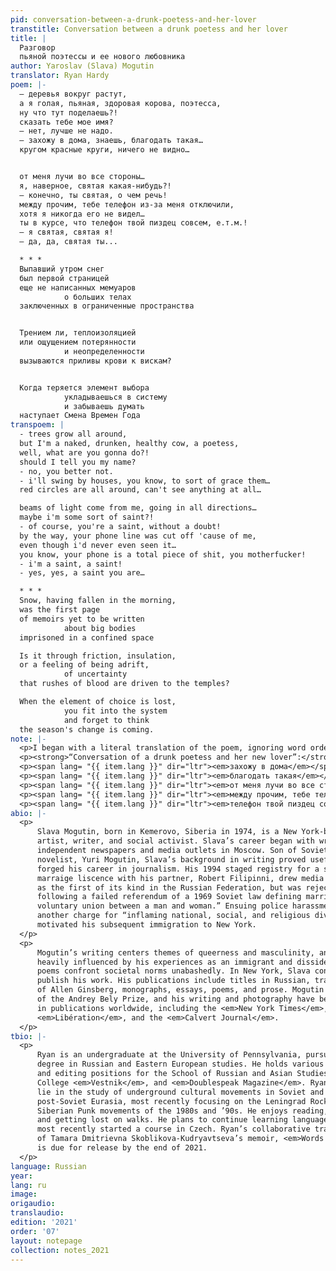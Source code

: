 ```yaml
---
pid: conversation-between-a-drunk-poetess-and-her-lover
transtitle: Conversation between a drunk poetess and her lover
title: |
  Разговор
  пьяной поэтессы и ее нового любовника
author: Yaroslav (Slava) Mogutin
translator: Ryan Hardy
poem: |-
  — деревья вокруг растут,
  а я голая, пьяная, здоровая корова, поэтесса,
  ну что тут поделаешь?!
  сказать тебе мое имя?
  — нет, лучше не надо.
  — захожу в дома, знаешь, благодать такая…
  кругом красные круги, ничего не видно…


  от меня лучи во все стороны…
  я, наверное, святая какая-нибудь?!
  — конечно, ты святая, о чем речь!
  между прочим, тебе телефон из-за меня отключили,
  хотя я никогда его не видел…
  ты в курсе, что телефон твой пиздец совсем, е.т.м.!
  — я святая, святая я!
  — да, да, святая ты...

  * * *
  Выпавший утром снег
  был первой страницей
  еще не написанных мемуаров
            о больших телах
  заключенных в ограниченные пространства


  Трением ли, теплоизоляцией
  или ощущением потерянности
            и неопределенности
  вызываются приливы крови к вискам?


  Когда теряется элемент выбора
            укладываешься в систему
            и забываешь думать
  наступает Смена Времен Года
transpoem: |
  - trees grow all around,
  but I'm a naked, drunken, healthy cow, a poetess,
  well, what are you gonna do?!
  should I tell you my name?
  - no, you better not.
  - i'll swing by houses, you know, to sort of grace them…
  red circles are all around, can't see anything at all…

  beams of light come from me, going in all directions…
  maybe i'm some sort of saint?!
  - of course, you're a saint, without a doubt!
  by the way, your phone line was cut off 'cause of me,
  even though i'd never even seen it…
  you know, your phone is a total piece of shit, you motherfucker!
  - i'm a saint, a saint!
  - yes, yes, a saint you are…

  * * *
  Snow, having fallen in the morning,
  was the first page
  of memoirs yet to be written
            about big bodies
  imprisoned in a confined space

  Is it through friction, insulation,
  or a feeling of being adrift,
            of uncertainty
  that rushes of blood are driven to the temples?

  When the element of choice is lost,
            you fit into the system
            and forget to think
  the season's change is coming.
note: |-
  <p>I began with a literal translation of the poem, ignoring word order and providing several translations of the same words to choose from later. Next, I formatted lines to match the original poem. Before moving onto polishing, I also identified turns of phrase that would need more time and thought to accurately incorporate into a final product. In polishing my rough translation of Mogutin’s poem, I began by adjusting word order to best match the point of syllabic emphasis in each clause, while with Mayakovsky’s I focused more on the emotions behind the poem. I then moved to honing in on word choices, leaving notes that indicated desired sentiment where I was still unsure of what I wanted to highlight. Next, I read through, thoughtfully evaluating and altering verb choices based on verbal aspect and active-passive voice within the clause. Lastly, I reviewed capitalization, punctuation, and line breaks to best match the original. A series of more detailed notes regarding stylistic choices in my translation are listed below:</p>
  <p><strong>“Conversation of a drunk poetess and her new lover”:</strong></p>
  <p><span lang= "{{ item.lang }}" dir="ltr"><em>захожу в дома</em></span> — To maintain the poetess’ conversational tone, I translated the prefix <span lang= "{{ item.lang }}" dir="ltr"><em>за-</em></span> as indicative of fleeting entrances, in which “I swing by” felt more appropriate.</p>
  <p><span lang= "{{ item.lang }}" dir="ltr"><em>благодать такая</em></span> —  <span lang= "{{ item.lang }}" dir="ltr"><em>Такая</em></span> indicates a conversational ellipsis and buffer around the verb. I added “sort of” to add a brief pause to the line and slightly dampen the verb’s delivery.</p>
  <p><span lang= "{{ item.lang }}" dir="ltr"><em>от меня лучи во все стороны</em></span> — “Beams” highlighted the emanating light of a saintly glow. I added “of light” to ensure readers wouldn’t picture large beams of wood protruding from the poetess. I inserted “going” into my translation of <span lang= "{{ item.lang }}" dir="ltr"><em>во все стороны</em></span> to highlight the outward movement indicated by the accusative case while maintaining a similar meter.</p>
  <p><span lang= "{{ item.lang }}" dir="ltr"><em>между прочим, тебе телефон из-за меня отключили</em></span> — I originally translated this section as “it was cause of me that your phone line / was cut off.” I moved “cause of me” to the second line to improve the flow of the first. I also shortened “because" to “cause,” to soften the point of emphasis on “me” in the sentence.</p>
  <p><span lang= "{{ item.lang }}" dir="ltr"><em>телефон твой пиздец совсем, е.т.м.!</em></span> — I was struck by the sudden heatedness of this line and hoped to highlight it. I considered “your phone is totally fucked up,” but didn’t want the line sounding redundant when paired with the <span lang= "{{ item.lang }}" dir="ltr"><em>е.т.м.!</em></span> (“fuck your mother”). Given the wide range of meanings for <span lang= "{{ item.lang }}" dir="ltr"><em>пиздец</em></span>, “your phone is a total piece of shit, you motherfucker” fit the build and tone of the line best.</p>
abio: |-
  <p>
      Slava Mogutin, born in Kemerovo, Siberia in 1974, is a New York-based
      artist, writer, and social activist. Slava’s career began with writing for
      independent newspapers and media outlets in Moscow. Son of Soviet poet and
      novelist, Yuri Mogutin, Slava’s background in writing proved useful as he
      forged his career in journalism. His 1994 staged registry for a same-sex
      marraige liscence with his partner, Robert Filipinni, drew media attention
      as the first of its kind in the Russian Federation, but was rejected
      following a failed referendum of a 1969 Soviet law defining marriage as “a
      voluntary union between a man and woman.” Ensuing police harassment and
      another charge for “inflaming national, social, and religious division”
      motivated his subsequent immigration to New York.
  </p>
  <p>
      Mogutin’s writing centers themes of queerness and masculinity, and is
      heavily influenced by his experiences as an immigrant and dissident. His
      poems confront societal norms unabashedly. In New York, Slava continues to
      publish his work. His publications include titles in Russian, translations
      of Allen Ginsberg, monographs, essays, poems, and prose. Mogutin is the winner
      of the Andrey Bely Prize, and his writing and photography have been featured
      in publications worldwide, including the <em>New York Times</em>, <em>Stern</em>, <em>Flash Art</em>,
      <em>Libération</em>, and the <em>Calvert Journal</em>.
  </p>
tbio: |-
  <p>
      Ryan is an undergraduate at the University of Pennsylvania, pursuing a
      degree in Russian and Eastern European studies. He holds various writing
      and editing positions for the School of Russian and Asian Studies, Pomona
      College <em>Vestnik</em>, and <em>Doublespeak Magazine</em>. Ryan’s main research interests
      lie in the study of underground cultural movements in Soviet and
      post-Soviet Eurasia, most recently focusing on the Leningrad Rock and
      Siberian Punk movements of the 1980s and ’90s. He enjoys reading, climbing,
      and getting lost on walks. He plans to continue learning languages, having
      most recently started a course in Czech. Ryan’s collaborative translation
      of Tamara Dmitrievna Skoblikova-Kudryavtseva’s memoir, <em>Words for Oneself</em>,
      is due for release by the end of 2021.
  </p>
language: Russian
year: 
lang: ru
image: 
origaudio: 
translaudio: 
edition: '2021'
order: '07'
layout: notepage
collection: notes_2021
---
```

